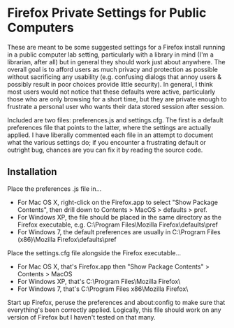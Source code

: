 # Firefox Private Settings for Public Computers

These are meant to be some suggested settings for a Firefox install running in a public computer lab setting, particularly with a library in mind (I'm a librarian, after all) but in general they should work just about anywhere. The overall goal is to afford users as much privacy and protection as possible without sacrificing any usability (e.g. confusing dialogs that annoy users & possibly result in poor choices provide little security). In general, I think most users would not notice that these defaults were active, particularly those who are only browsing for a short time, but they are private enough to frustrate a personal user who wants their data stored session after session.

Included are two files: preferences.js and settings.cfg. The first is a default preferences file that points to the latter, where the settings are actually applied. I have liberally commented each file in an attempt to document what the various settings do; if you encounter a frustrating default or outright bug, chances are you can fix it by reading the source code.

## Installation

Place the preferences .js file in...

- For Mac OS X, right-click on the Firefox.app to select "Show Package Contents", then drill down to Contents > MacOS > defaults > pref.
- For Windows XP, the file should be placed in the same directory as the Firefox executable, e.g. C:\Program Files\Mozilla Firefox\defaults\pref
- For Windows 7, the default preferences are usually in C:\Program Files (x86)\Mozilla Firefox\defaults\pref

Place the settings.cfg file alongside the Firefox executable...

- For Mac OS X, that's Firefox.app then "Show Package Contents" > Contents > MacOS
- For Windows XP, that's C:\Program Files\Mozilla Firefox\
- For Windows 7, that's C:\Program Files x86\Mozilla Firefox\

Start up Firefox, peruse the preferences and about:config to make sure that everything's been correctly applied. Logically, this file should work on any version of Firefox but I haven't tested on that many.